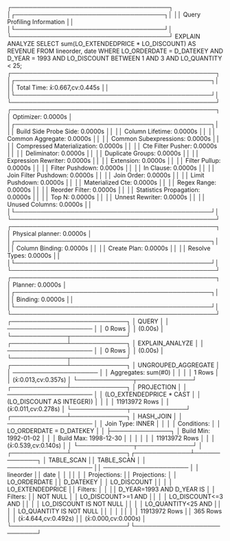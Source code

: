 ┌─────────────────────────────────────┐
│┌───────────────────────────────────┐│
││    Query Profiling Information    ││
│└───────────────────────────────────┘│
└─────────────────────────────────────┘
EXPLAIN ANALYZE  SELECT     sum(LO_EXTENDEDPRICE * LO_DISCOUNT) AS REVENUE FROM     lineorder,     date WHERE     LO_ORDERDATE = D_DATEKEY     AND D_YEAR = 1993     AND LO_DISCOUNT BETWEEN 1 AND 3     AND LO_QUANTITY < 25;
┌────────────────────────────────────────────────┐
│┌──────────────────────────────────────────────┐│
││               Total Time: x̄:0.667,cv:0.445s              ││
│└──────────────────────────────────────────────┘│
└────────────────────────────────────────────────┘
┌────────────────────────────────────────────────┐
│               Optimizer: 0.0000s               │
│┌──────────────────────────────────────────────┐│
││        Build Side Probe Side: 0.0000s        ││
││           Column Lifetime: 0.0000s           ││
││           Common Aggregate: 0.0000s          ││
││        Common Subexpressions: 0.0000s        ││
││      Compressed Materialization: 0.0000s     ││
││          Cte Filter Pusher: 0.0000s          ││
││             Deliminator: 0.0000s             ││
││           Duplicate Groups: 0.0000s          ││
││         Expression Rewriter: 0.0000s         ││
││              Extension: 0.0000s              ││
││            Filter Pullup: 0.0000s            ││
││           Filter Pushdown: 0.0000s           ││
││              In Clause: 0.0000s              ││
││         Join Filter Pushdown: 0.0000s        ││
││              Join Order: 0.0000s             ││
││            Limit Pushdown: 0.0000s           ││
││           Materialized Cte: 0.0000s          ││
││             Regex Range: 0.0000s             ││
││            Reorder Filter: 0.0000s           ││
││        Statistics Propagation: 0.0000s       ││
││                Top N: 0.0000s                ││
││           Unnest Rewriter: 0.0000s           ││
││            Unused Columns: 0.0000s           ││
│└──────────────────────────────────────────────┘│
└────────────────────────────────────────────────┘
┌────────────────────────────────────────────────┐
│            Physical planner: 0.0000s           │
│┌──────────────────────────────────────────────┐│
││            Column Binding: 0.0000s           ││
││             Create Plan: 0.0000s             ││
││            Resolve Types: 0.0000s            ││
│└──────────────────────────────────────────────┘│
└────────────────────────────────────────────────┘
┌────────────────────────────────────────────────┐
│                Planner: 0.0000s                │
│┌──────────────────────────────────────────────┐│
││               Binding: 0.0000s               ││
│└──────────────────────────────────────────────┘│
└────────────────────────────────────────────────┘
┌───────────────────────────┐
│           QUERY           │
│    ────────────────────   │
│           0 Rows          │
│          (0.00s)          │
└─────────────┬─────────────┘
┌─────────────┴─────────────┐
│      EXPLAIN_ANALYZE      │
│    ────────────────────   │
│           0 Rows          │
│          (0.00s)          │
└─────────────┬─────────────┘
┌─────────────┴─────────────┐
│    UNGROUPED_AGGREGATE    │
│    ────────────────────   │
│    Aggregates: sum(#0)    │
│                           │
│           1 Rows          │
│          (x̄:0.013,cv:0.357s)          │
└─────────────┬─────────────┘
┌─────────────┴─────────────┐
│         PROJECTION        │
│    ────────────────────   │
│  (LO_EXTENDEDPRICE * CAST │
│ (LO_DISCOUNT AS INTEGER)) │
│                           │
│       11913972 Rows       │
│          (x̄:0.011,cv:0.278s)          │
└─────────────┬─────────────┘
┌─────────────┴─────────────┐
│         HASH_JOIN         │
│    ────────────────────   │
│      Join Type: INNER     │
│                           │
│        Conditions:        │
│  LO_ORDERDATE = D_DATEKEY │
│                           ├──────────────┐
│   Build Min: 1992-01-02   │              │
│   Build Max: 1998-12-30   │              │
│                           │              │
│       11913972 Rows       │              │
│          (x̄:0.539,cv:0.140s)          │              │
└─────────────┬─────────────┘              │
┌─────────────┴─────────────┐┌─────────────┴─────────────┐
│         TABLE_SCAN        ││         TABLE_SCAN        │
│    ────────────────────   ││    ────────────────────   │
│         lineorder         ││            date           │
│                           ││                           │
│        Projections:       ││        Projections:       │
│        LO_ORDERDATE       ││         D_DATEKEY         │
│        LO_DISCOUNT        ││                           │
│      LO_EXTENDEDPRICE     ││          Filters:         │
│                           ││ D_YEAR=1993 AND D_YEAR IS │
│          Filters:         ││          NOT NULL         │
│     LO_DISCOUNT>=1 AND    ││                           │
│     LO_DISCOUNT<=3 AND    ││                           │
│   LO_DISCOUNT IS NOT NULL ││                           │
│     LO_QUANTITY<25 AND    ││                           │
│   LO_QUANTITY IS NOT NULL ││                           │
│                           ││                           │
│       11913972 Rows       ││          365 Rows         │
│          (x̄:4.644,cv:0.492s)         ││          (x̄:0.000,cv:0.000s)          │
└───────────────────────────┘└───────────────────────────┘
